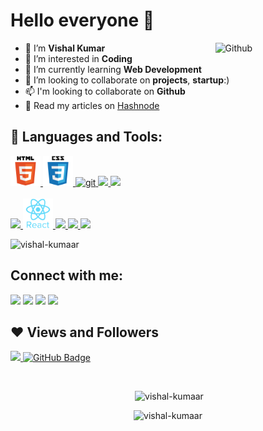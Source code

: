 # Hello everyone 👋

<img width="35%" align="right" alt="Github" src="https://user-images.githubusercontent.com/48678280/88862734-4903af80-d201-11ea-968b-9c939d88a37c.gif" />


- 👋 I’m **Vishal Kumar**
- 👀 I’m interested in **Coding**
- 🌱 I’m currently learning **Web Development**
- 💞️ I’m looking to collaborate on **projects**, **startup**:)
- 📫 I'm looking to collaborate on **Github**
- 📝 Read my articles on [Hashnode](https://hashnode.com/@vishaalkumar "Click Me")

## 🚀 Languages and Tools:

<p align="left">
    <a href="https://www.w3.org/html/" target="_blank" rel="noreferrer"> <img src="https://raw.githubusercontent.com/devicons/devicon/master/icons/html5/html5-original-wordmark.svg" alt="html5" width="48" height="48"/> </a>
    <a href="https://www.w3schools.com/css/" target="_blank" rel="noreferrer"> <img src="https://raw.githubusercontent.com/devicons/devicon/master/icons/css3/css3-original-wordmark.svg" alt="css3" width="48" height="48"/> </a>
    <a href="https://git-scm.com/" target="_blank" rel="noreferrer"> <img src="https://www.vectorlogo.zone/logos/git-scm/git-scm-icon.svg" alt="git" width="48" height="48"/> </a>
    <a href="https://www.javascript.com/" target="_blank"> <img src="https://img.icons8.com/color/48/000000/javascript.png"/> </a>
    <a href="https://www.python.org" target="_blank"> <img src="https://img.icons8.com/color/48/000000/python.png"/> </a> 
    <br/>
    <br/>
    <a href="https://tailwindcss.com/" target="_blank"> <img src="https://img.icons8.com/color/48/000000/tailwindcss.png"/> </a>
    <a href="https://reactjs.org/" target="_blank" rel="noreferrer"> <img src="https://raw.githubusercontent.com/devicons/devicon/master/icons/react/react-original-wordmark.svg" alt="react" width="48" height="48"/> </a>
    <a href="https://nodejs.org" target="_blank"> <img src="https://img.icons8.com/color/48/000000/nodejs.png"/> </a>
    <a href="https://expressjs.com/" target="_blank"> <img src="https://img.icons8.com/office/48/express-js.png"/> </a>
    <a href="https://mongodb.com/" target="_blank"> <img src="https://img.icons8.com/color/48/000000/mongodb.png"/> </a>
</p>

<p ><img src="https://github-readme-stats.vercel.app/api/top-langs?username=vishal-kumaar&show_icons=true&locale=en&layout=compact" alt="vishal-kumaar" /></p>


## Connect with me:

<p align="left">

<a href = "https://www.linkedin.com/in/vishal-kumar-909758228/" target="_blank"><img src="https://img.icons8.com/fluent/48/000000/linkedin.png"/></a>
<a href = "https://www.instagram.com/_vishal.kumar07/" target="_blank"><img src="https://img.icons8.com/fluent/48/000000/instagram-new.png"></a>
<a href = "https://twitter.com/vishalkumar0837" target="_blank"><img src="https://img.icons8.com/fluent/48/000000/twitter.png"/></a>
<a href = "https://www.facebook.com/im.vishaal.kumar/" target="_blank"><img src="https://img.icons8.com/color/48/000000/facebook.png"/></a>

</p>

## ❤ Views and Followers
<p>
    <a href="https://github.com/vishal-kumaar/github-profile-views-counter">
        <img src="https://komarev.com/ghpvc/?username=vishal-kumaar">
    </a>
    <a href="https://github.com/vishal-kumaar?tab=followers"><img src="https://img.shields.io/github/followers/vishal-kumaar?label=Followers&style=social" alt="GitHub Badge"></a>
</p>

<br />

<p align="center">&nbsp;<img src="https://github-readme-stats.vercel.app/api?username=vishal-kumaar&show_icons=true&locale=en" alt="vishal-kumaar" /></p>

<p align="center"><img src="https://github-readme-streak-stats.herokuapp.com/?user=vishal-kumaar&" alt="vishal-kumaar" /></p>
